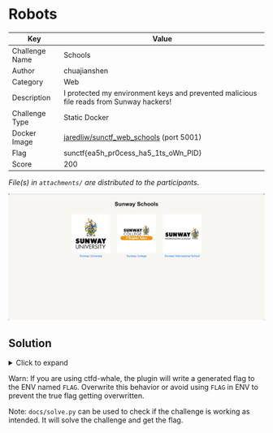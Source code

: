 # Robots

| Key            | Value                                                                                                                   |
|----------------|-------------------------------------------------------------------------------------------------------------------------|
| Challenge Name | Schools                                                                                                                 |
| Author         | chuajianshen                                                                                                            |
| Category       | Web                                                                                                                     |
| Description    | I protected my environment keys and prevented malicious file reads from Sunway hackers!                                 |
| Challenge Type | Static Docker                                                                                                           |
| Docker Image   | [jaredliw/sunctf_web_schools](https://hub.docker.com/repository/docker/jaredliw/sunctf_web_schools/general) (port 5001) |
| Flag           | sunctf{ea5h_pr0cess_ha5_1ts_oWn_PID}                                                                                    |
| Score          | 200                                                                                                                     |

*File(s) in `attachments/` are distributed to the participants.*

![Screenshot](docs/screenshot.png)

## Solution

<details>
<summary>Click to expand</summary>

Things to know:

- Each running program has a corresponding process ID (PID).
- In Linux, `/proc` is a virtual filesystem that presents information about processes. You can access the environment
  variables of a process by reading `/proc/<PID>/environ`.

1) As the challenge description hints, we should search for the flag in the environment variables. Therefore,
   `/proc/1/environ` file is the target. The `1` refers to the PID of the init process.

   If the `self` keyword is not banned in `app.js`, `/proc/self/environ` is an equivalent way to do this. `/proc/self`
   is a symbolic link to the directory for the current process, no matter what the PID is.
2) Here the flaw comes in. The path filtering on `../` is done non-recursively, and can be bypassed using
   patterns like `....//` or `..././`, which are both reduced to `../`. We may leverage this to read arbitrary files by
   traversing up directories.
3) An example of a valid payload to read the flag would be `/file?school=....//....//proc/1/environ`.

> Related: *Path Traversal*

</details>

Warn: If you are using ctfd-whale, the plugin will write a generated flag to the ENV named `FLAG`. Overwrite this
behavior or avoid using `FLAG` in ENV to prevent the true flag getting overwritten.

Note: `docs/solve.py` can be used to check if the challenge is working as intended. It will solve the challenge and get
the flag.
